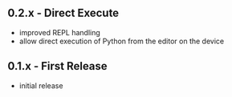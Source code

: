 ## 0.2.x - Direct Execute
* improved REPL handling
* allow direct execution of Python from the editor on the device

## 0.1.x - First Release
* initial release

